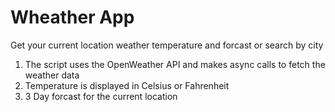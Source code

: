 # Wheather App
Get your current location weather temperature and forcast or search by city

1. The script uses the OpenWeather API and makes async calls to fetch the weather data
2. Temperature is displayed in Celsius or Fahrenheit
3. 3 Day forcast for the current location